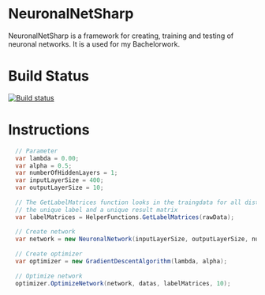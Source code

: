 # NeuronalNetSharp
NeuronalNetSharp is a framework for creating, training and testing of neuronal networks. It is a used for my Bachelorwork.

# Build Status
[![Build status](https://ci.appveyor.com/api/projects/status/fa8xwx98a0n60u3r/branch/development?svg=true)](https://ci.appveyor.com/project/FlorianSestak/neuronalnetsharp/branch/development)

# Instructions

```C#
  // Parameter
  var lambda = 0.00;
  var alpha = 0.5;
  var numberOfHiddenLayers = 1;
  var inputLayerSize = 400;
  var outputLayerSize = 10;
  
  // The GetLabelMatrices function looks in the traingdata for all distinct labels and creates a dictionary with 
  // the unique label and a unique result matrix
  var labelMatrices = HelperFunctions.GetLabelMatrices(rawData);
  
  // Create network
  var network = new NeuronalNetwork(inputLayerSize, outputLayerSize, numberOfHiddenLayers, lambda);
  
  // Create optimizer
  var optimizer = new GradientDescentAlgorithm(lambda, alpha);
  
  // Optimize network
  optimizer.OptimizeNetwork(network, datas, labelMatrices, 10);
```
